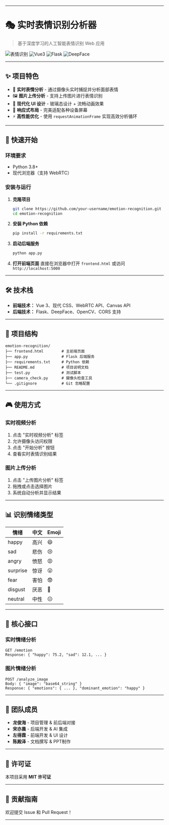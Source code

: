 
---

# 🎭 实时表情识别分析器

> 基于深度学习的人工智能表情识别 Web 应用

![表情识别](https://img.shields.io/badge/表情识别-实时分析-blue)
![Vue3](https://img.shields.io/badge/Vue3-前端框架-green)
![Flask](https://img.shields.io/badge/Flask-后端框架-red)
![DeepFace](https://img.shields.io/badge/DeepFace-AI模型-orange)

---

## ✨ 项目特色

* 🎯 **实时表情分析** - 通过摄像头实时捕捉并分析面部表情
* 🖼️ **图片上传分析** - 支持上传图片进行表情识别
* 🎨 **现代化 UI 设计** - 玻璃态设计 + 流畅动画效果
* 📱 **响应式布局** - 完美适配各种设备屏幕
* ⚡ **高性能优化** - 使用 `requestAnimationFrame` 实现高效分析循环

---

## 🚀 快速开始

### 环境要求

* Python 3.8+
* 现代浏览器（支持 WebRTC）

### 安装与运行

1. **克隆项目**

   ```bash
   git clone https://github.com/your-username/emotion-recognition.git
   cd emotion-recognition
   ```

2. **安装 Python 依赖**

   ```bash
   pip install -r requirements.txt
   ```

3. **启动后端服务**

   ```bash
   python app.py
   ```

4. **打开前端页面**
   直接在浏览器中打开 `frontend.html` 或访问 `http://localhost:5000`

---

## 🛠️ 技术栈

* **前端技术：** Vue 3、现代 CSS、WebRTC API、Canvas API
* **后端技术：** Flask、DeepFace、OpenCV、CORS 支持

---

## 📁 项目结构

```
emotion-recognition/
├── frontend.html        # 主前端页面
├── app.py               # Flask 后端服务
├── requirements.txt     # Python 依赖
├── README.md            # 项目说明文档
├── test.py              # 测试脚本
├── camera_check.py      # 摄像头检查工具
└── .gitignore           # Git 忽略配置
```

---

## 🎮 使用方式

### 实时视频分析

1. 点击 "实时视频分析" 标签
2. 允许摄像头访问权限
3. 点击 "开始分析" 按钮
4. 查看实时表情识别结果

### 图片上传分析

1. 点击 "上传图片分析" 标签
2. 拖拽或点击选择图片
3. 系统自动分析并显示结果

---

## 📊 识别情绪类型

| 情绪       | 中文 | Emoji |
| -------- | -- | ----- |
| happy    | 高兴 | 😄    |
| sad      | 悲伤 | 😢    |
| angry    | 愤怒 | 😡    |
| surprise | 惊讶 | 😮    |
| fear     | 害怕 | 😨    |
| disgust  | 厌恶 | 🤢    |
| neutral  | 中性 | 😐    |

---

## 🔧 核心接口

### 实时情绪分析

```http
GET /emotion
Response: { "happy": 75.2, "sad": 12.1, ... }
```

### 图片情绪分析

```http
POST /analyze_image
Body: { "image": "base64_string" }
Response: { "emotions": { ... }, "dominant_emotion": "happy" }
```

---

## 👥 团队成员

* **龙俊海** - 项目管理 & 前后端对接
* **宋亦晨** - 后端开发 & AI 集成
* **左得霖** - 前端开发 & UI 设计
* **陈殿泽** - 文档撰写 & PPT制作


---

## 📝 许可证

本项目采用 **MIT 许可证**

---

## 🤝 贡献指南

欢迎提交 Issue 和 Pull Request！

---
